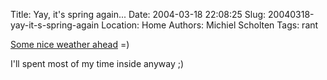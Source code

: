 Title: Yay, it's spring again...
Date: 2004-03-18 22:08:25
Slug: 20040318-yay-it-s-spring-again
Location: Home
Authors: Michiel Scholten
Tags: rant

<p><a href="/images/screenies/linux/20040318_qriosity_yay_spring.png">Some nice weather ahead</a> =)</p>
<p>I'll spent most of my time inside anyway ;)</p>